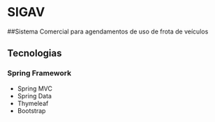 # SIGAV
##Sistema Comercial para agendamentos de uso de frota de veículos

## Tecnologias
### Spring Framework
* Spring MVC
* Spring Data
* Thymeleaf
* Bootstrap
